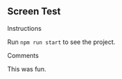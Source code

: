 ## Screen Test

<dt>Instructions</dt>

Run `npm run start` to see the project.

<dt>Comments</dt>

This was fun.
